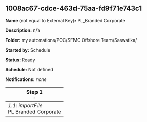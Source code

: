 ## 1008ac67-cdce-463d-75aa-fd9f71e743c1

**Name** (not equal to External Key)**:** PL_Branded Corporate

**Description:** n/a

**Folder:** my automations/POC/SFMC Offshore Team/Saswatika/

**Started by:** Schedule

**Status:** Ready

**Schedule:** Not defined

**Notifications:** _none_


| Step 1<br>_<small>-</small>_ |
| --- |
| _1.1: importFile_<br>PL  Branded Corporate |
